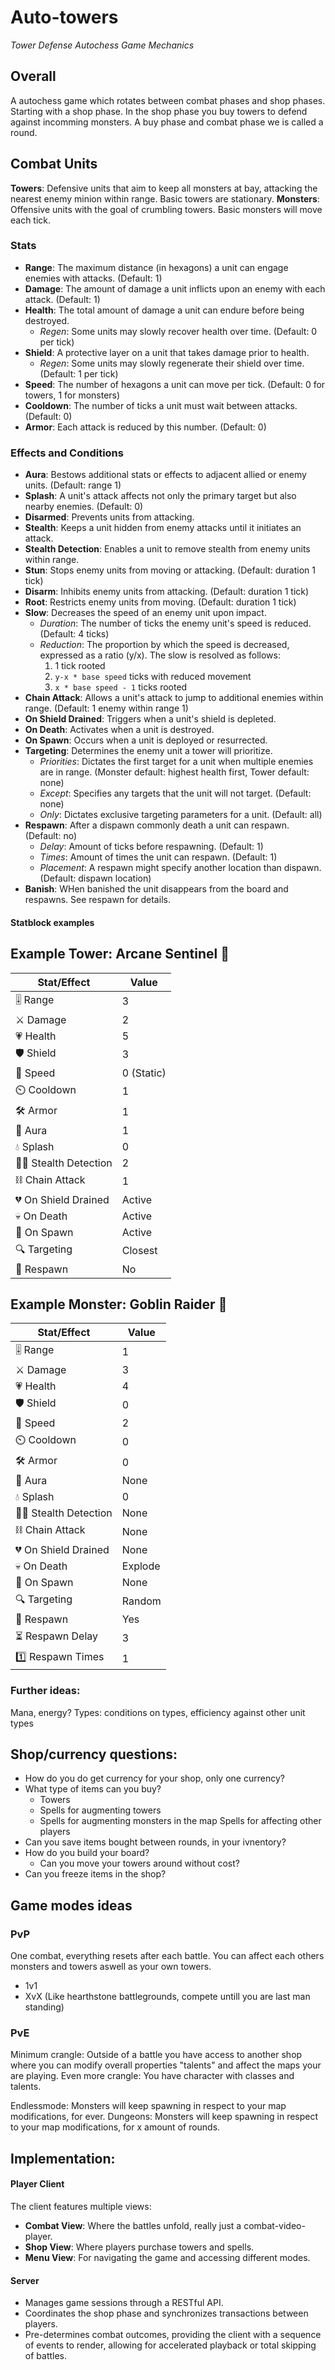 # Auto-towers
*Tower Defense Autochess Game Mechanics*

## Overall
A autochess game which rotates between combat phases and shop phases. Starting with a shop phase. In the shop phase you buy towers to defend against incomming monsters. A buy phase and combat phase we is called a round.

## Combat Units
**Towers**: Defensive units that aim to keep all monsters at bay, attacking the nearest enemy minion within range. Basic towers are stationary.
**Monsters**: Offensive units with the goal of crumbling towers. Basic monsters will move each tick.

### Stats
- **Range**: The maximum distance (in hexagons) a unit can engage enemies with attacks. (Default: 1)
- **Damage**: The amount of damage a unit inflicts upon an enemy with each attack. (Default: 1)
- **Health**: The total amount of damage a unit can endure before being destroyed.
  - *Regen*: Some units may slowly recover health over time. (Default: 0 per tick)
- **Shield**: A protective layer on a unit that takes damage prior to health.
  - *Regen*: Some units may slowly regenerate their shield over time. (Default: 1 per tick)
- **Speed**: The number of hexagons a unit can move per tick.  (Default: 0 for towers, 1 for monsters)
- **Cooldown**: The number of ticks a unit must wait between attacks. (Default: 0)
- **Armor**: Each attack is reduced by this number. (Default: 0)

### Effects and Conditions
- **Aura**: Bestows additional stats or effects to adjacent allied or enemy units. (Default: range 1)
- **Splash**: A unit's attack affects not only the primary target but also nearby enemies. (Default: 0)
- **Disarmed**: Prevents units from attacking.
- **Stealth**: Keeps a unit hidden from enemy attacks until it initiates an attack.
- **Stealth Detection**: Enables a unit to remove stealth from enemy units within range.
- **Stun**: Stops enemy units from moving or attacking. (Default: duration 1 tick)
- **Disarm**: Inhibits enemy units from attacking. (Default: duration 1 tick)
- **Root**: Restricts enemy units from moving. (Default: duration 1 tick)
- **Slow**: Decreases the speed of an enemy unit upon impact.
  - *Duration*: The number of ticks the enemy unit's speed is reduced. (Default: 4 ticks)
  - *Reduction*: The proportion by which the speed is decreased, expressed as a ratio (y/x). The slow is resolved as follows:
    1. 1 tick rooted
    2. `y-x * base speed` ticks with reduced movement
    3. `x * base speed - 1` ticks rooted
- **Chain Attack**: Allows a unit's attack to jump to additional enemies within range. (Default: 1 enemy within range 1)
- **On Shield Drained**: Triggers when a unit's shield is depleted.
- **On Death**: Activates when a unit is destroyed.
- **On Spawn**: Occurs when a unit is deployed or resurrected.
- **Targeting**: Determines the enemy unit a tower will prioritize.
  - *Priorities*: Dictates the first target for a unit when multiple enemies are in range. (Monster default: highest health first, Tower default: none)
  - *Except*: Specifies any targets that the unit will not target. (Default: none)
  - *Only*: Dictates exclusive targeting parameters for a unit. (Default: all)
- **Respawn**: After a dispawn commonly death a unit can respawn. (Default: no)
  - *Delay*: Amount of ticks before respawning. (Default: 1)
  - *Times*: Amount of times the unit can respawn. (Default: 1)
  - *Placement*: A respawn might specify another location than dispawn. (Default: dispawn location)
- **Banish**: WHen banished the unit disappears from the board and respawns. See respawn for details.

#### Statblock examples
## Example Tower: Arcane Sentinel 🗼

| Stat/Effect           | Value   |
|-----------------------|---------|
| 🎚️ Range              | 3       |
| ⚔️ Damage             | 2       |
| 💗 Health             | 5       |
| 🛡️ Shield             | 3       |
| 🦶 Speed              | 0 (Static) |
| ⏲️ Cooldown           | 1       |
| 🛠️ Armor              | 1       |
| 🔮 Aura                | 1       |
| 💧 Splash              | 0       |
| 🕵️‍♂️ Stealth Detection | 2       |
| ⛓️ Chain Attack        | 1       |
| 💔 On Shield Drained   | Active  |
| 💀 On Death            | Active  |
| 🌱 On Spawn            | Active  |
| 🔍 Targeting           | Closest |
| 🔁 Respawn             | No      |

## Example Monster: Goblin Raider 🧟

| Stat/Effect           | Value   |
|-----------------------|---------|
| 🎚️ Range              | 1       |
| ⚔️ Damage             | 3       |
| 💗 Health             | 4       |
| 🛡️ Shield             | 0       |
| 🦶 Speed              | 2       |
| ⏲️ Cooldown           | 0       |
| 🛠️ Armor              | 0       |
| 🔮 Aura                | None    |
| 💧 Splash              | 0       |
| 🕵️‍♂️ Stealth Detection | None    |
| ⛓️ Chain Attack        | None    |
| 💔 On Shield Drained   | None    |
| 💀 On Death            | Explode |
| 🌱 On Spawn            | None    |
| 🔍 Targeting           | Random  |
| 🔁 Respawn             | Yes     |
| ⏳ Respawn Delay       | 3       |
| 1️⃣ Respawn Times      | 1       |


### Further ideas:
Mana, energy?
Types: conditions on types, efficiency against other unit types

## Shop/currency questions:
- How do you do get currency for your shop, only one currency?
- What type of items can you buy?
  - Towers
  - Spells for augmenting towers
  - Spells for augmenting monsters in the map
    Spells for affecting other players
- Can you save items bought between rounds, in your ivnentory?
- How do you build your board?
  - Can you move your towers around without cost?
- Can you freeze items in the shop?

## Game modes ideas

### PvP
One combat, everything resets after each battle.
You can affect each others monsters and towers aswell as your own towers.
- 1v1
- XvX (Like hearthstone battlegrounds, compete untill you are last man standing)

### PvE
Minimum crangle: Outside of a battle you have access to another shop where you can modify overall properties "talents" and affect the maps your are playing.
Even more crangle: You have character with classes and talents.

Endlessmode: Monsters will keep spawning in respect to your map modifications, for ever.
Dungeons: Monsters will keep spawning in respect to your map modifications, for x amount of rounds.

## Implementation:

#### Player Client
The client features multiple views:
- **Combat View**: Where the battles unfold, really just a combat-video-player.
- **Shop View**: Where players purchase towers and spells.
- **Menu View**: For navigating the game and accessing different modes.

#### Server
- Manages game sessions through a RESTful API.
- Coordinates the shop phase and synchronizes transactions between players.
- Pre-determines combat outcomes, providing the client with a sequence of events to render, allowing for accelerated playback or total skipping of battles.


